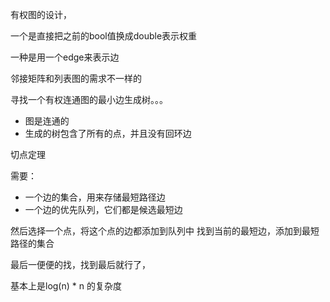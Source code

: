 有权图的设计，

一个是直接把之前的bool值换成double表示权重

一种是用一个edge来表示边

邻接矩阵和列表图的需求不一样的

寻找一个有权连通图的最小边生成树。。。

- 图是连通的
- 生成的树包含了所有的点，并且没有回环边

切点定理


需要：
- 一个边的集合，用来存储最短路径边
- 一个边的优先队列，它们都是候选最短边

然后选择一个点，将这个点的边都添加到队列中
找到当前的最短边，添加到最短路径的集合

最后一便便的找，找到最后就行了，

基本上是log(n) * n 的复杂度